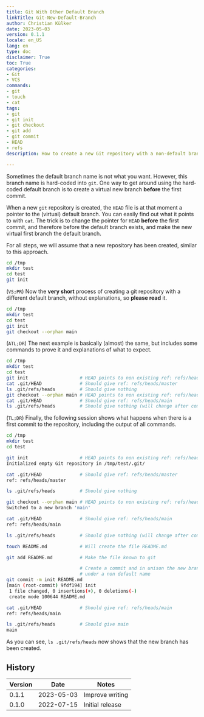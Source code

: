 ```yaml
---
title: Git With Other Default Branch
linkTitle: Git-New-Default-Branch
author: Christian Külker
date: 2023-05-03
version: 0.1.1
locale: en_US
lang: en
type: doc
disclaimer: True
toc: True
categories:
- Git
- VCS
commands:
- git
- touch
- cat
tags:
- git
- git init
- git checkout
- git add
- git commit
- HEAD
- refs
description: How to create a new Git repository with a non-default branch

---
```


Sometimes the default branch name is not what you want. However, this branch
name is hard-coded into `git`. One way to get around using the hard-coded
default branch is to create a virtual new branch __before__ the first commit.

When a new `git` repository is created, the `HEAD` file is at that moment a
pointer to the (virtual) default branch. You can easily find out what it points
to with `cat`. The trick is to change the pointer for `HEAD` __before__ the
first commit, and therefore before the default branch exists, and make the new
virtual first branch the default branch.

For all steps, we will assume that a new repository has been created, similar
to this approach.

```bash
cd /tmp
mkdir test
cd test
git init
```

(`VS;PR`) Now the __very short__ process of creating a git repository with a
different default branch, without explanations, so __please read__ it.

```bash
cd /tmp
mkdir test
cd test
git init
git checkout --orphan main
```

(`ATL;DR`) The next example is basically (almost) the same, but includes some
commands to prove it and explanations of what to expect.

```bash
cd /tmp
mkdir test
cd test
git init                   # HEAD points to non existing ref: refs/heads/master
cat .git/HEAD              # Should give ref: refs/heads/master
ls .git/refs/heads         # Should give nothing
git checkout --orphan main # HEAD points to non existing ref: refs/heads/main
cat .git/HEAD              # Should give ref: refs/heads/main
ls .git/refs/heads         # Should give nothing (will change after commit)
```

(`TL;DR`) Finally, the following session shows what happens when there is a
first commit to the repository, including the output of all commands.

```bash
cd /tmp
mkdir test
cd test

git init                   # HEAD points to non existing ref: refs/heads/master
Initialized empty Git repository in /tmp/test/.git/

cat .git/HEAD              # Should give ref: refs/heads/master
ref: refs/heads/master

ls .git/refs/heads         # Should give nothing

git checkout --orphan main # HEAD points to non existing ref: refs/heads/main
Switched to a new branch 'main'

cat .git/HEAD              # Should give ref: refs/heads/main
ref: refs/heads/main

ls .git/refs/heads         # Should give nothing (will change after commit)

touch README.md            # Will create the file README.md

git add README.md          # Make the file known to git

                           # Create a commit and in unison the new branch
                           # under a non default name
git commit -m init README.md
[main (root-commit) 9fdf194] init
 1 file changed, 0 insertions(+), 0 deletions(-)
 create mode 100644 README.md

cat .git/HEAD              # Should give ref: refs/heads/main
ref: refs/heads/main

ls .git/refs/heads         # Should give main
main
```

As you can see, `ls .git/refs/heads` now shows that the new branch has been
created.

## History

| Version | Date       | Notes                                                |
| ------- | ---------- | ---------------------------------------------------- |
| 0.1.1   | 2023-05-03 | Improve writing                                      |
| 0.1.0   | 2022-07-15 | Initial release                                      |

